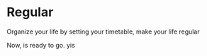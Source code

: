 Regular
=======

Organize your life by setting your timetable, make your life regular

Now, is ready to go.
yis
